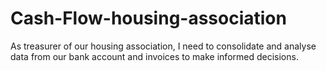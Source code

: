 # Cash-Flow-housing-association
As treasurer of our housing association, I need to consolidate and analyse data from our bank account and invoices to make informed decisions. 
